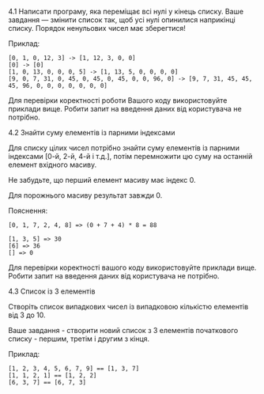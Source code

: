 4.1 Написати програму, яка переміщає всі нулі у кінець списку.
Ваше завдання — змінити список так, щоб усі нулі опинилися наприкінці списку.
Порядок ненульових чисел має зберегтися!

Приклад:

```
[0, 1, 0, 12, 3] -> [1, 12, 3, 0, 0]
[0] -> [0]
[1, 0, 13, 0, 0, 0, 5] -> [1, 13, 5, 0, 0, 0, 0]
[9, 0, 7, 31, 0, 45, 0, 45, 0, 45, 0, 0, 96, 0] -> [9, 7, 31, 45, 45, 45, 96, 0, 0, 0, 0, 0, 0, 0]
```


Для перевірки коректності роботи Вашого коду використовуйте приклади вище.
Робити запит на введення даних від користувача не потрібно.

4.2 Знайти суму елементів із парними індексами

Для списку цілих чисел потрібно знайти суму елементів із 
парними індексами [0-й, 2-й, 4-й і т.д.], потім перемножити цю суму
на останній елемент вхідного масиву.

Не забудьте, що перший елемент масиву має індекс 0.

Для порожнього масиву результат завжди 0.

Пояснення:

```
[0, 1, 7, 2, 4, 8] => (0 + 7 + 4) * 8 = 88
```

```
[1, 3, 5] => 30
[6] => 36
[] => 0
```

Для перевірки коректності вашого коду використовуйте приклади вище.
Робити запит на введення даних від користувача не потрібно.

4.3 Список із 3 елементів

Створіть список випадкових чисел із випадковою кількістю елементів від 3 до 10.

Ваше завдання - створити новий список з 3 елементів початкового списку - першим, третім і другим з кінця.

Приклад:

```
[1, 2, 3, 4, 5, 6, 7, 9] == [1, 3, 7]
[1, 1, 2, 1] == [1, 2, 2]
[6, 3, 7] == [6, 7, 3]
```
